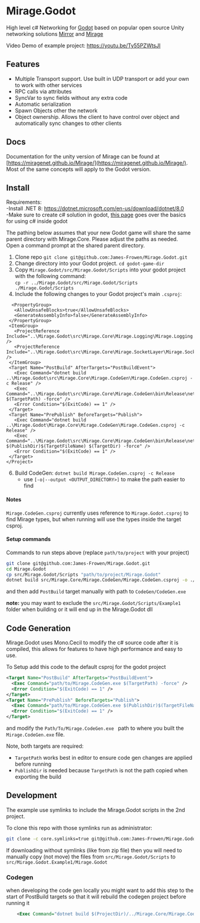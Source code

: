 # Mirage.Godot

High level c# Networking for [Godot](https://godotengine.org/) based on popular open source Unity networking solutions [Mirror](https://github.com/MirrorNetworking/Mirror) and [Mirage](https://github.com/MirageNet/Mirage)

Video Demo of example project: https://youtu.be/Ty55PZWtsJI

## Features

- Multiple Transport support. Use built in UDP transport or add your own to work with other services
- RPC calls via attributes
- SyncVar to sync fields without any extra code
- Automatic serialization
- Spawn Objects other the network
- Object ownership. Allows the client to have control over object and automatically sync changes to other clients

## Docs

Documentation for the unity version of Mirage can be found at [https://miragenet.github.io/Mirage/](https://miragenet.github.io/Mirage/). Most of the same concepts will apply to the Godot version.

## Install 

Requirements:  
-Install .NET 8: https://dotnet.microsoft.com/en-us/download/dotnet/8.0  
-Make sure to create c# solution in godot, [this page](https://docs.godotengine.org/en/stable/tutorials/scripting/c_sharp/c_sharp_basics.html) goes over the basics for using c# inside godot

The pathing below assumes that your new Godot game will share the same parent directory with Mirage.Core. Please adjust the paths as needed.  
Open a command prompt at the shared parent directory.
1) Clone repo `git clone git@github.com:James-Frowen/Mirage.Godot.git`
2) Change directory into your Godot project. `cd godot-game-dir`
3) Copy `Mirage.Godot/src/Mirage.Godot/Scripts` into your godot project with the following command:  
   `cp -r ../Mirage.Godot/src/Mirage.Godot/Scripts ./Mirage.Godot/Scripts`  
5) Include the following changes to your Godot project's main `.csproj`:
 ```
   <PropertyGroup>
    <AllowUnsafeBlocks>true</AllowUnsafeBlocks>
    <GenerateAssemblyInfo>false</GenerateAssemblyInfo>
  </PropertyGroup>
  <ItemGroup>
    <ProjectReference Include="..\Mirage.Godot\src\Mirage.Core\Mirage.Logging\Mirage.Logging.csproj" />
    <ProjectReference Include="..\Mirage.Godot\src\Mirage.Core\Mirage.SocketLayer\Mirage.SocketLayer.csproj" />
  </ItemGroup>
  <Target Name="PostBuild" AfterTargets="PostBuildEvent">
    <Exec Command="dotnet build ..\Mirage.Godot\src\Mirage.Core\Mirage.CodeGen\Mirage.CodeGen.csproj -c Release" />
    <Exec Command="..\Mirage.Godot\src\Mirage.Core\Mirage.CodeGen\bin\Release\net8.0\Mirage.CodeGen.exe $(TargetPath) -force" />
    <Error Condition="$(ExitCode) == 1" />
  </Target>
  <Target Name="PrePublish" BeforeTargets="Publish">
    <Exec Command="dotnet build ..\Mirage.Godot\Mirage.Core\Mirage.CodeGen\Mirage.CodeGen.csproj -c Release" />
    <Exec Command="..\Mirage.Godot\src\Mirage.Core\Mirage.CodeGen\bin\Release\net8.0\Mirage.CodeGen.exe $(PublishDir)$(TargetFileName) $(TargetDir) -force" />
    <Error Condition="$(ExitCode) == 1" />
  </Target>
</Project>
 ```
6) Build CodeGen: `dotnet build Mirage.CodeGen.csproj -c Release`
    - use `[-o|--output <OUTPUT_DIRECTORY>]` to make the path easier to find

#### Notes

`Mirage.CodeGen.csproj` currently uses reference to `Mirage.Godot.csproj` to find Mirage types, but when running will use the types inside the target csproj.

#### Setup commands

Commands to run steps above (replace `path/to/project` with your project)
```sh
git clone git@github.com:James-Frowen/Mirage.Godot.git
cd Mirage.Godot
cp src/Mirage.Godot/Scripts "path/to/project/Mirage.Godot"
dotnet build src/Mirage.Core/Mirage.CodeGen/Mirage.CodeGen.csproj -o ./CodeGen
```
and then add `PostBuild` target manually with path to `CodeGen/CodeGen.exe`

**note:** you may want to exclude the `src/Mirage.Godot/Scripts/Example1` folder when building or it will end up in the Mirage.Godot dll

## Code Generation

Mirage.Godot uses Mono.Cecil to modify the c# source code after it is compiled, this allows for features to have high performance and easy to use.

To Setup add this code to the default csproj for the godot project
```xml
<Target Name="PostBuild" AfterTargets="PostBuildEvent">
  <Exec Command="path/to/Mirage.CodeGen.exe $(TargetPath) -force" />
  <Error Condition="$(ExitCode) == 1" />
</Target>
<Target Name="PrePublish" BeforeTargets="Publish">
  <Exec Command="path/to/Mirage.CodeGen.exe $(PublishDir)$(TargetFileName) $(TargetDir) -force" />
  <Error Condition="$(ExitCode) == 1" />
</Target>
```
and modify the `Path/To/Mirage.CodeGen.exe ` path to where you built the `Mirage.CodeGen.exe` file.

Note, both targets are required:
- `TargetPath` works best in editor to ensure code gen changes are applied before running
- `PublishDir` is needed because `TargetPath` is not the path copied when exporting the build


## Development

The example use symlinks to include the Mirage.Godot scripts in the 2nd project. 

To clone this repo with those symlinks run as administrator:
```sh
git clone -c core.symlinks=true git@github.com:James-Frowen/Mirage.Godot.git
```

If downloading without symlinks (like from zip file) then you will need to manually copy (not move) the files from `src/Mirage.Godot/Scripts` to `src/Mirage.Godot.Example1/Mirage.Godot`

### Codegen 
when developing the code gen locally you might want to add this step to the start of PostBuild targets so that it will rebuild the codegen project before running it
```xml
    <Exec Command="dotnet build $(ProjectDir)/../Mirage.Core/Mirage.CodeGen/Mirage.CodeGen.csproj -c Release" />
```